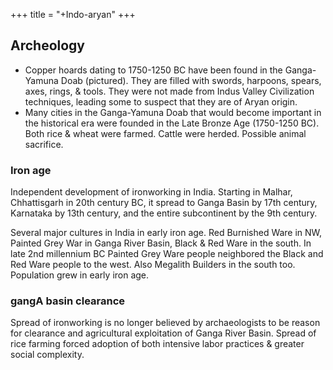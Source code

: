 +++
title = "+Indo-aryan"
+++

## Archeology
- Copper hoards dating to 1750-1250 BC have been found in the Ganga-Yamuna Doab (pictured). They are filled with swords, harpoons, spears, axes, rings, & tools. They were not made from Indus Valley Civilization techniques, leading some to suspect that they are of Aryan origin.
- Many cities in the Ganga-Yamuna Doab that would become important in the historical era were founded in the Late Bronze Age (1750-1250 BC). Both rice & wheat were farmed. Cattle were herded. Possible animal sacrifice.

### Iron age
Independent development of ironworking in India. Starting in Malhar, Chhattisgarh in 20th century BC, it spread to Ganga Basin by 17th century, Karnataka by 13th century, and the entire subcontinent by the 9th century.

Several major cultures in India in early iron age. Red Burnished Ware in NW, Painted Grey War in Ganga River Basin, Black & Red Ware in the south. In late 2nd millennium BC Painted Grey Ware people neighbored the Black and Red Ware people to the west. Also Megalith Builders in the south too. Population grew in early iron age. 

### gangA basin clearance
Spread of ironworking is no longer believed by archaeologists to be reason for clearance and agricultural exploitation of Ganga River Basin. Spread of rice farming forced adoption of both intensive labor practices & greater social complexity.